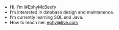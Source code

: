 - Hi, I’m @EphyMcBeefy
- I’m interested in database design and maintanence. 
- I’m currently learning SQL and Java.
- How to reach me: ephy@live.com

<!---
EphyMcBeefy/EphyMcBeefy is a ✨ special ✨ repository because its `README.md` (this file) appears on your GitHub profile.
You can click the Preview link to take a look at your changes.
--->
